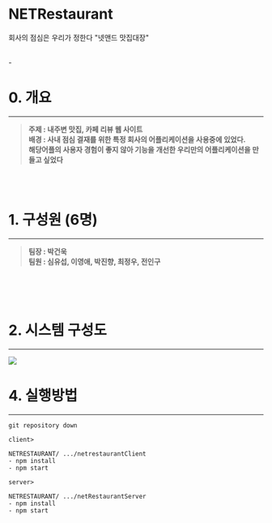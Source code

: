 # NETRestaurant
회사의 점심은 우리가 정한다 "넷앤드 맛집대장"

 </br>
-

# 0. 개요
---
> **주제 : 내주변 맛집, 카페 리뷰 웹 사이트** </br>
**배경 : 사내 점심 결재를 위한 특정 회사의 어플리케이션을 사용중에 있었다.      
해당어플의 사용자 경험이 좋지 않아 기능을 개선한 우리만의 어플리케이션을 만들고 싶었다**
 

 </br>
 </br>
 
# 1. 구성원 (6명)
---

> **팀장 : 박건욱**     </br>
**팀원 : 심유섭, 이영애, 박진향, 최정우, 전인구**

</br></br></br>
# 2. 시스템 구성도 
----
![](https://velog.velcdn.com/images/tkp12345/post/e53977e6-cc43-4fa7-90f3-9bd80a291f00/image.png)


# 4. 실행방법 

---
```
git repository down

client>

NETRESTAURANT/ .../netrestaurantClient
- npm install  
- npm start 

server>

NETRESTAURANT/ .../netRestaurantServer
- npm install  
- npm start 
```
